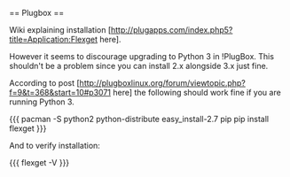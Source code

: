 == Plugbox ==

Wiki explaining installation [http://plugapps.com/index.php5?title=Application:Flexget here].

However it seems to discourage upgrading to Python 3 in !PlugBox. This shouldn't be a problem since you can install 2.x alongside 3.x just fine.

According to post [http://plugboxlinux.org/forum/viewtopic.php?f=9&t=368&start=10#p3071 here] the following should work fine if you are running Python 3.

{{{
pacman -S python2 python-distribute
easy_install-2.7 pip
pip install flexget
}}}

And to verify installation:

{{{
flexget -V
}}}